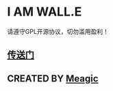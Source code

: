 # I AM WALL.E
请遵守GPL开源协议，切勿滥用盈利！
## [传送门](https://t.me/Wall_E_Literary)
## CREATED BY [Meagic](https://t.me/Wall_E_Channel)
